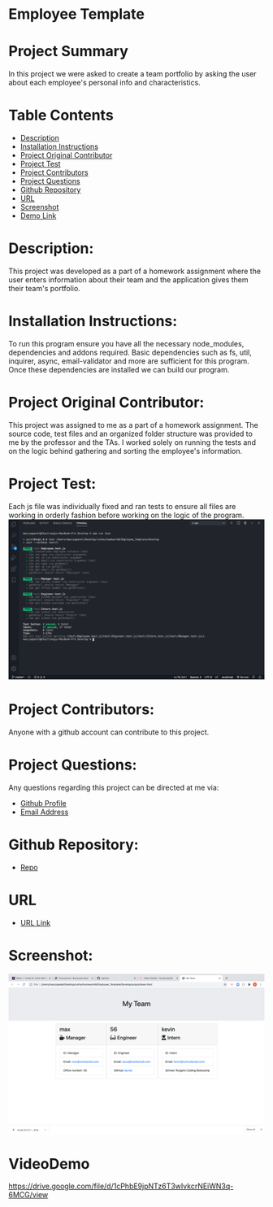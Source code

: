 # Employee Template

# Project Summary
 In this project we were asked to create a team portfolio by asking the user about each employee's personal info and characteristics. 

# Table Contents
   - [Description](#Description)
   - [Installation Instructions](#Instructions)
   - [Project Original Contributor](#Deployer)
   - [Project Test](#Testing)
   - [Project Contributors](#Contributors)
   - [Project Questions](#Questions)
   - [Github Repository](#Repo)
   - [URL](#URL)
   - [Screenshot](#Deployed)
   - [Demo Link](#VideoDemo)


# Description:
  This project was developed as a part of a homework assignment where the user enters information about their team and the application gives them their team's portfolio.


# Installation Instructions:
  To run this program ensure you have all the necessary node_modules, dependencies and addons required. 
  Basic dependencies such as fs, util, inquirer, async, email-validator and more are sufficient for this program. Once these dependencies are installed we can build our program. 

# Project Original Contributor: 
  This project was assigned to me as a part of a homework assignment. The source code, test files and an organized folder structure was provided to me by the professor and the TAs. I worked solely on running the tests and on the logic behind gathering and sorting the employee's information. 

# Project Test:
  Each js file was individually fixed and ran tests to ensure all files are working in orderly fashion before working on the logic of the program.
![alt text](./Develop/images/test.png "Screenshot of the test conducted.")

# Project Contributors:
  Anyone with a github account can contribute to this project.

# Project Questions:
  Any questions regarding this project can be directed at me via:
  - [Github Profile](https://github.com/maurya512)
  - [Email Address](patelmaurya0512@gmail.com)

# Github Repository:
- [Repo](https://github.com/maurya512/Employee_Template)

# URL
- [URL Link](https://github.com/maurya512/Employee_Template/blob/master/Develop/app.js)

# Screenshot:
![alt text](./Develop/images/team.png "Screenshot of the final prodcut.")

# VideoDemo
https://drive.google.com/file/d/1cPhbE9jpNTz6T3wIvkcrNEiWN3q-6MCG/view


